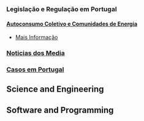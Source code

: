 
<!-- # Energy Commons -->
<!--  **Tools and Information Database for the science, engineering, economics and politics of the Energy Transition** -->

<!--Repository and open database for tutorials, computational tools, software implementions, technical documents, research papers, books and articles on the various aspects of the ongoing energy transition.-->

<!--Repositorio e base de dados aberta para tutoriais, ferramentas computacionais, economia e poltica da Transição Energética-->




### Legislação e Regulação em Portugal

#### [Autoconsumo Coletivo e Comunidades de Energia](legislacao-regulamentos.md)

* [Mais Informação](info-complementar.md)

### [Noticias dos Media](investimentos-media.md)

### [Casos em Portugal](Casos-PT.md)

## Science and Engineering

## Software and Programming
